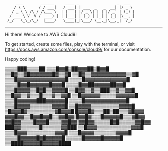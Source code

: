          ___        ______     ____ _                 _  ___   
        / \ \      / / ___|   / ___| | ___  _   _  __| |/ _ \ 
       / _ \ \ /\ / /\___ \  | |   | |/ _ \| | | |/ _` | (_) |
      / ___ \ V  V /  ___) | | |___| | (_) | |_| | (_| |\__, |
     /_/   \_\_/\_/  |____/   \____|_|\___/ \__,_|\__,_|  /_/ 
 ----------------------------------------------------------------- 


Hi there! Welcome to AWS Cloud9!

To get started, create some files, play with the terminal,
or visit https://docs.aws.amazon.com/console/cloud9/ for our documentation.








Happy coding!



▒▒▒▒███▒▒▒▒██
▒▒▒█▓▓█▒██▓▓▓██▒█▓▓█
▒▒█▓▒▒▓█▓▓▓▓▓▓▓█▓▒▒▓█
▒▒█▓▒▒▓▓▓▓▓▓▓▓▓▓▓▒▒▓█
▒▒▒█▓▓▓▓▓▓▓▓▓▓▓▓▓▓▓█
▒▒▒▒█▓▓▓▓▓▓▓▓▓▓▓▓▓█
▒▒▒▒█▓▓█▓▓▓▓▓▓█▓▓▓█
▒▒▒▒█▓▓██▓▓▓▓▓██▓▓█
▒▒▒█▓▓▓▓▒▒█▓█▒▒▓▓▓▓█
▒▒█▓▓▒▒▓▒▒███▒▒▓▒▒▓▓█
▒▒█▓▓▒▒▓▒▒▒█▒▒▒▓▒▒▓▓█
▒▒█▓▓▓▓▓▓▒▒▒▒▒▓▓▓▓▓▓█
▒▒▒█▓▓▓▓▓▓███▓▓▓▓▓▓█
▒▒▒▒█▓▓▓▓▓▓▓▓▓▓▓▓▓█
▒▒▒█▓▓▓▓▒▒▒▒▒▒▒▓▓▓▓█
▒▒█▓▓▓▓▒▒▒▒▒▒▒▒▒▓▓▓▓█
▒█▓▓▓█▓▒▒▒▒▒▒▒▒▒▓█▓▓▓█
█▓▓▓█▓▒▒▒██▒██▒▒▒▓█▓▓▓
▓▓▓█▓▓▒▒█▓▓█▓▓█▒▒▓▓█▓▓
█▓▓█▓▒▒▒█▓▓▓▓▓█▒▒▒▓█▓▓
▓▓█▓▓▒▒▒▒█▓▓▓█▒▒▒▒▓▓█▓▓
▓▓█▓▓▒▒▒▒▒█▓█▒▒▒▒▒▓▓█▓▓
███▓▓▒▒▒▒▒▒█▒▒▒▒▒▒▓▓███
▒▒█▓▓▓▒▒▒▒▒▒▒▒▒▒▒▓▓▓█
▒▒▒█▓▓▓▒▒▒▒▒▒▒▒▒▓▓▓█
▒▒▒█▓▓▓▓▒▒▒▒▒▒▒▓▓▓▓█
▒▒▒▒█▓▓▓▓▓█▓█▓▓▓▓▓█
▒▒▒▒▒█▓▓▓▓▓█▓▓▓▓▓█
▒▒████▓▓▓▓▓█▓▓▓▓▓████
